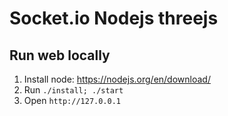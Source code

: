 # Socket.io Nodejs threejs

## Run web locally
1. Install node: https://nodejs.org/en/download/
2. Run `./install; ./start`
3. Open `http://127.0.0.1`
